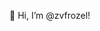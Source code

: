 👋 Hi, I’m @zvfrozel!

<!---
zvfrozel/zvfrozel is a ✨ special ✨ repository because its `README.md` (this file) appears on your GitHub profile.
You can click the Preview link to take a look at your changes.
--->
